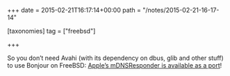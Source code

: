 +++
date = 2015-02-21T16:17:14+00:00
path = "/notes/2015-02-21-16-17-14"

[taxonomies]
tag = ["freebsd"]

+++

<p>So you don’t need Avahi (with its dependency on dbus, glib and other stuff) to use Bonjour on FreeBSD: <a href="http://www.freshports.org/dns/mDNSResponder_nss/">Apple’s mDNSResponder is available as a port</a>!</p>
